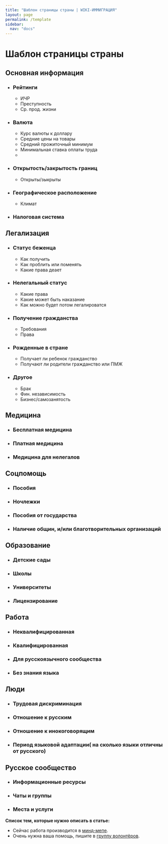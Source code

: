```yaml
---
title: "Шаблон страницы страны | WIKI-ИММИГРАЦИЯ"
layout: page
permalink: /template
sidebar:
  nav: "docs"
---
```


# Шаблон страницы страны

## Основная информация 

- ### Рейтинги

  - ИЧР
  - Преступность
  - Ср. прод. жизни

- ### Валюта

  - Курс валюты к доллару
  - Средние цены на товары
  - Средний прожиточный минимум
  - Минимальная ставка оплаты труда
  - 
- ### Открытость/закрытость границ
  - Открыты/зыкрыты 
- ### Географическое расположение
  - Климат
- ### Налоговая система

## Легализация

- ### Статус беженца
  - Как получить
  - Как проблить или поменять
  - Какие права деает
- ### Нелегальный статус
  - Какие права
  - Какие может быть наказание
  - Как можно будет потом легалироватся
- ### Получение гражданства
  - Требования
  - Права
- ### Рожденные в стране
  - Получает ли ребенок гражданство
  - Получают ли родители гражданство или ПМЖ
- ### Другое 
  - Брак
  - Фин. независимость
  - Бизнес/самозанятость

## Медицина
- ### Бесплатная медицина
- ### Платная медицина
- ### Медицина для нелегалов

## Соцпомощь
- ### Пособия
- ### Ночлежки
- ### Пособия от государства
- ### Наличие общин, и/или благотворительных организаций

## Образование
- ### Детские сады
- ### Школы
- ### Университеты
- ### Лицензирование

## Работа
- ### Неквалифицированная
- ### Квалифицированная
- ### Для русскоязычного сообщества
- ### Без знания языка

## Люди
- ### Трудовая дискриминация
- ### Отношение к русским
- ### Отношение к инокоговорящим
- ### Период языковой адаптации( на сколько языки отличны от русского)

## Русское сообщество
- ### Информационные ресурсы
- ### Чаты и группы
- ### Места и услуги

**Список тем, которые нужно описать в статье:**

- Сейчас работа производится в [минд-мепе](https://miro.com/app/board/uXjVOHYTeiY=/?invite_link_id=6823373030).
- Очень нужна ваша помощь, пишите в [группу волонтёров](https://t.me/+FHi3FnJaoWJkMDAx).
